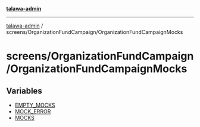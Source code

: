[**talawa-admin**](../../../README.md)

***

[talawa-admin](../../../README.md) / screens/OrganizationFundCampaign/OrganizationFundCampaignMocks

# screens/OrganizationFundCampaign/OrganizationFundCampaignMocks

## Variables

- [EMPTY\_MOCKS](variables/EMPTY_MOCKS.md)
- [MOCK\_ERROR](variables/MOCK_ERROR.md)
- [MOCKS](variables/MOCKS.md)
